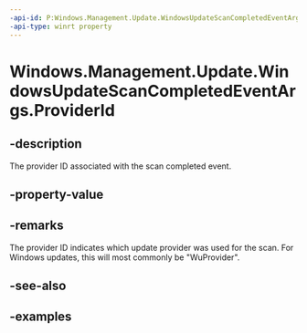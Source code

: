 ```yaml
---
-api-id: P:Windows.Management.Update.WindowsUpdateScanCompletedEventArgs.ProviderId
-api-type: winrt property
---
```


# Windows.Management.Update.WindowsUpdateScanCompletedEventArgs.ProviderId

<!--
public string ProviderId { get; }
-->


## -description
The provider ID associated with the scan completed event.

## -property-value

## -remarks
The provider ID indicates which update provider was used for the scan. For Windows updates, this will most commonly be "WuProvider".

## -see-also

## -examples


